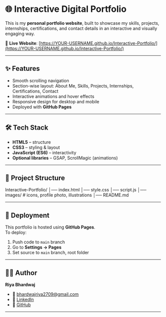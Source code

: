 # 🌐 Interactive Digital Portfolio

This is my **personal portfolio website**, built to showcase my skills, projects, internships, certifications, and contact details in an interactive and visually engaging way.  

🔗 **Live Website**: [https://YOUR-USERNAME.github.io/Interactive-Portfolio/](https://YOUR-USERNAME.github.io/Interactive-Portfolio/)  

---

## ✨ Features
- Smooth scrolling navigation  
- Section-wise layout: About Me, Skills, Projects, Internships, Certifications, Contact  
- Interactive animations and hover effects  
- Responsive design for desktop and mobile  
- Deployed with **GitHub Pages**  

---

## 🛠️ Tech Stack
- **HTML5** – structure  
- **CSS3** – styling & layout  
- **JavaScript (ES6)** – interactivity  
- **Optional libraries** – GSAP, ScrollMagic (animations)  

---

## 📂 Project Structure
Interactive-Portfolio/
│── index.html
│── style.css
│── script.js
│── images/ # icons, profile photo, illustrations
│── README.md

---

## 🚀 Deployment
This portfolio is hosted using **GitHub Pages**.  
To deploy:
1. Push code to `main` branch  
2. Go to **Settings → Pages**  
3. Set source to `main` branch, root folder  

---

## 👩‍💻 Author
**Riya Bhardwaj**  
- 📧 [bhardwajriya2709@gmail.com](mailto:bhardwajriya2709@gmail.com)  
- 🔗 [LinkedIn](https://www.linkedin.com/in/riya-bhardwaj16)  
- 🔗 [GitHub](https://github.com/Riya-l209)  

---